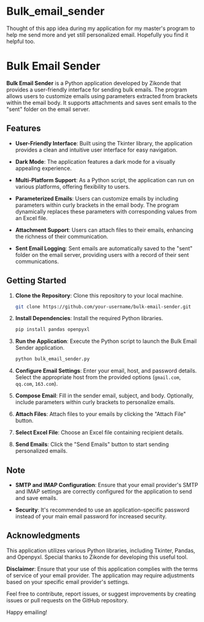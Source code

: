 # Bulk_email_sender
Thought of this app idea during my application for my master's program to help me send more and yet still personalized email. Hopefully you find it helpful too.


# Bulk Email Sender

**Bulk Email Sender** is a Python application developed by Zikonde that provides a user-friendly interface for sending bulk emails. The program allows users to customize emails using parameters extracted from brackets within the email body. It supports attachments and saves sent emails to the "sent" folder on the email server.

## Features

- **User-Friendly Interface**: Built using the Tkinter library, the application provides a clean and intuitive user interface for easy navigation.

- **Dark Mode**: The application features a dark mode for a visually appealing experience.

- **Multi-Platform Support**: As a Python script, the application can run on various platforms, offering flexibility to users.

- **Parameterized Emails**: Users can customize emails by including parameters within curly brackets in the email body. The program dynamically replaces these parameters with corresponding values from an Excel file.

- **Attachment Support**: Users can attach files to their emails, enhancing the richness of their communication.

- **Sent Email Logging**: Sent emails are automatically saved to the "sent" folder on the email server, providing users with a record of their sent communications.

## Getting Started

1. **Clone the Repository**: Clone this repository to your local machine.

   ```bash
   git clone https://github.com/your-username/bulk-email-sender.git
   ```

2. **Install Dependencies**: Install the required Python libraries.

   ```bash
   pip install pandas openpyxl
   ```

3. **Run the Application**: Execute the Python script to launch the Bulk Email Sender application.

   ```bash
   python bulk_email_sender.py
   ```

4. **Configure Email Settings**: Enter your email, host, and password details. Select the appropriate host from the provided options (`gmail.com`, `qq.com`, `163.com`).

5. **Compose Email**: Fill in the sender email, subject, and body. Optionally, include parameters within curly brackets to personalize emails.

6. **Attach Files**: Attach files to your emails by clicking the "Attach File" button.

7. **Select Excel File**: Choose an Excel file containing recipient details.

8. **Send Emails**: Click the "Send Emails" button to start sending personalized emails.

## Note

- **SMTP and IMAP Configuration**: Ensure that your email provider's SMTP and IMAP settings are correctly configured for the application to send and save emails.

- **Security**: It's recommended to use an application-specific password instead of your main email password for increased security.

## Acknowledgments

This application utilizes various Python libraries, including Tkinter, Pandas, and Openpyxl. Special thanks to Zikonde for developing this useful tool.

**Disclaimer**: Ensure that your use of this application complies with the terms of service of your email provider. The application may require adjustments based on your specific email provider's settings.

Feel free to contribute, report issues, or suggest improvements by creating issues or pull requests on the GitHub repository.

Happy emailing! 